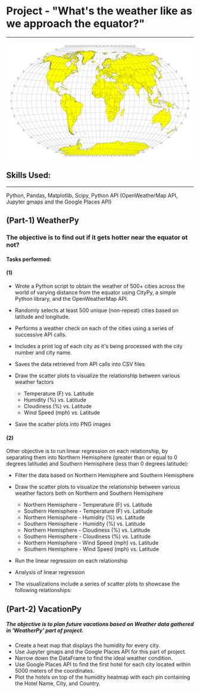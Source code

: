 # Project - "What's the weather like as we approach the equator?"
-------------------------------------------------------------------


![Equator](Images/Equator_Image.png)


## Skills Used:
--------------
Python, Pandas, Matplotlib, Scipy, Python API (OpenWeatherMap API, Jupyter gmaps and the Google Places API)

## (Part-1) WeatherPy

### The objective is to find out if it gets hotter near the equator ot not?

#### Tasks performed: 

#### (1)
- Wrote a Python script to obtain the weather of 500+ cities across the world of varying distance from the equator using CityPy, a simple Python library, and the OpenWeatherMap API.

- Randomly selects at least 500 unique (non-repeat) cities based on latitude and longitude.

- Performs a weather check on each of the cities using a series of successive API calls.

- Includes a print log of each city as it's being processed with the city number and city name.

- Saves the data retrieved from API calls into CSV files 

- Draw the scatter plots to visualize the relationship between various weather factors
    - Temperature (F) vs. Latitude
    - Humidity (%) vs. Latitude
    - Cloudiness (%) vs. Latitude 
    - Wind Speed (mph) vs. Latitude

- Save the scatter plots into PNG images

#### (2)
Other objective is to run linear regression on each relationship, by separating them into Northern Hemisphere (greater than or equal to 0 degrees latitude) and Southern Hemisphere (less than 0 degrees latitude):

- Filter the data based on Northern Hemisphere and Southern Hemisphere 

- Draw the scatter plots to visualize the relationship between various weather factors both on Northern and Southern Hemisphere
    - Northern Hemisphere - Temperature (F) vs. Latitude
    - Southern Hemisphere - Temperature (F) vs. Latitude
    - Northern Hemisphere - Humidity (%) vs. Latitude
    - Southern Hemisphere - Humidity (%) vs. Latitude
    - Northern Hemisphere - Cloudiness (%) vs. Latitude
    - Southern Hemisphere - Cloudiness (%) vs. Latitude
    - Northern Hemisphere - Wind Speed (mph) vs. Latitude
    - Southern Hemisphere - Wind Speed (mph) vs. Latitude

- Run the linear regression on each relationship

- Analysis of linear regression


- The visualizations include a series of scatter plots to showcase the following relationships:


## (Part-2) VacationPy

##### The objective is to plan future vacations based on Weather data gathered in  'WeatherPy' part of project. 
- Create a heat map that displays the humidity for every city.
- Use Jupyter gmaps and the Google Places API for this part of project.
- Narrow down the DataFrame to find the ideal weather condition. 
- Use Google Places API to find the first hotel for each city located within 5000 meters of the coordinates.
- Plot the hotels on top of the humidity heatmap with each pin containing the Hotel Name, City, and Country.








